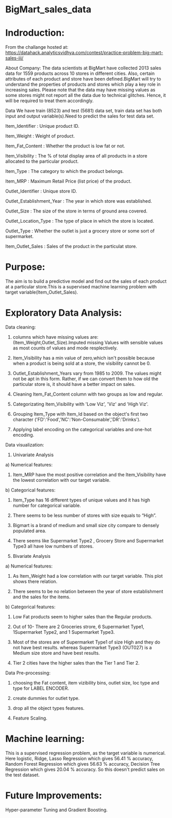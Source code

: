# BigMart_sales_data
# Indroduction:

From the challange hosted at: https://datahack.analyticsvidhya.com/contest/practice-problem-big-mart-sales-iii/


About Company: The data scientists at BigMart have collected 2013 sales data for 1559 products across 10 stores in different cities. Also, certain attributes of each product and store have been defined.BigMart will try to understand the properties of products and stores which play a key role in increasing sales. Please note that the data may have missing values as some stores might not report all the data due to technical glitches. Hence, it will be required to treat them accordingly.
 
Data We have train (8523) and test (5681) data set, train data set has both input and output variable(s).Need to predict the sales for test data set.

Item_Identifier : Unique product ID.

Item_Weight : Weight of product.

Item_Fat_Content : Whether the product is low fat or not.

Item_Visibility : The % of total display area of all products in a store allocated to the particular product.

Item_Type : The category to which the product belongs.

Item_MRP : Maximum Retail Price (list price) of the product.

Outlet_Identifier : Unique store ID.

Outlet_Establishment_Year : The year in which store was established.

Outlet_Size : The size of the store in terms of ground area covered.

Outlet_Location_Type : The type of place in which the store is located.

Outlet_Type : Whether the outlet is just a grocery store or some sort of supermarket.

Item_Outlet_Sales : Sales of the product in the particulat store.

# Purpose:
The aim is to build a predictive model and find out the sales of each product at a particular store.This is a supervised machine learning problem with target variable(Item_Outlet_Sales).

# Exploratory Data Analysis:

Data cleaning:

1. columns which have missing values are:(Item_Weight,Outlet_Size).Imputed missing Values with sensible values as most counts of values and mode resplectively.

2. Item_Visibility has a min value of zero,which isn't possible because when a product is being sold at a store, the visibility cannot be 0.

3. Outlet_Establishment_Years vary from 1985 to 2009. The values might not be apt in this form. Rather, if we can convert them to how old the particular store is, it should have a better impact on sales.

4. Cleaning Item_Fat_Content column with two groups as low and regular.

5. Categorizating  Item_Visibility with 'Low Viz', 'Viz' and 'High Viz'.

6. Grouping Item_Type with Item_Id based on the object's first two character ('FD':'Food','NC':'Non-Consumable','DR':'Drinks').

7. Applying label encoding on the categorical variables and one-hot encoding. 

Data visualization:


1. Univariate Analysis

a) Numerical features:

1.  Item_MRP have the most positive correlation and the Item_Visibility have the lowest correlation with our target variable.

b) Categorical features:

1. Item_Type has 16 different types of unique values and it has high number for categorical variable.

2. There seems to be less number of stores with size equals to “High”.

3. Bigmart is a brand of medium and small size city compare to densely populated area.

4. There seems like Supermarket Type2 , Grocery Store and Supermarket Type3 all have low numbers of stores.

2. Bivariate Analysis

a) Numerical features:

1. As Item_Weight had a low correlation with our target variable. This plot shows there relation.

2. There seems to be no relation between the year of store establishment and the sales for the items.

b) Categorical features:

1. Low Fat products seem to higher sales than the Regular products.

2. Out of 10- There are 2 Groceries strore, 6 Supermarket Type1, 1Supermarket Type2, and 1 Supermarket Type3.

3. Most of the stores are of Supermarket Type1 of size High and they do not have best results. whereas Supermarket Type3 (OUT027) is a Medium size store and have best results.

4. Tier 2 cities have the higher sales than the Tier 1 and Tier 2.

Data Pre-processing:

1. choosing the Fat content, item vizibility bins, outlet size, loc type and type for LABEL ENCODER.

2. create dummies for outlet type.

3. drop all the object types features.

4. Feature Scaling.

# Machine learning:

This is a supervised regression problem, as the target variable is numerical. Here logistic, Ridge, Lasso Regression which gives 56.41 % accuracy, Random Forest Regression which gives 56.63 % accuracy, Decision Tree Regression which gives 20.04 % accuracy.
So this doesn't predict sales on the test dataset.

# Future Improvements:
Hyper-parameter Tuning and Gradient Boosting.
